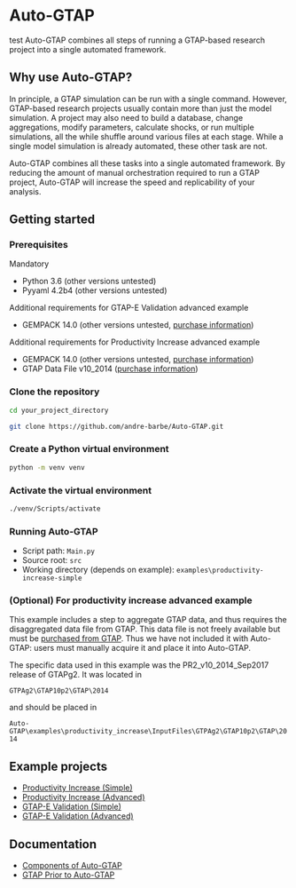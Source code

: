 # Auto-GTAP
test
Auto-GTAP combines all steps of running a GTAP-based research project into a single automated framework.

## Why use Auto-GTAP?

In principle, a GTAP simulation can be run with a single command. However, GTAP-based research projects usually contain more than just the model simulation. A project may also need to build a database, change aggregations, modify parameters, calculate shocks, or run multiple simulations, all the while shuffle around various files at each stage. While a single model simulation is already automated, these other task are not.

Auto-GTAP combines all these tasks into a single automated framework. By reducing the amount of manual orchestration required to run a GTAP project, Auto-GTAP will increase the speed and replicability of your analysis.

## Getting started

### Prerequisites

Mandatory
- Python 3.6 (other versions untested)
- Pyyaml 4.2b4 (other versions untested)

Additional requirements for GTAP-E Validation advanced example
- GEMPACK 14.0 (other versions untested, [purchase information](https://www.copsmodels.com/gempack.htm))

Additional requirements for Productivity Increase advanced example
- GEMPACK 14.0 (other versions untested, [purchase information](https://www.copsmodels.com/gempack.htm))
- GTAP Data File v10_2014 ([purchase information](https://www.gtap.agecon.purdue.edu/databases/default.asp))
 
### Clone the repository 
 
 ```bash
cd your_project_directory

git clone https://github.com/andre-barbe/Auto-GTAP.git
```

### Create a Python virtual environment
 
```bash
python -m venv venv 
```

### Activate the virtual environment

```bash
./venv/Scripts/activate
```

### Running Auto-GTAP
- Script path: ```Main.py```
- Source root: ```src```
- Working directory (depends on example): ```examples\productivity-increase-simple```

### (Optional) For productivity increase advanced example

This example includes a step to aggregate GTAP data, and thus requires the disaggregated data file from GTAP. This data file is not freely available but must be [purchased from GTAP](https://www.gtap.agecon.purdue.edu/databases/default.asp). Thus we have not included it with Auto-GTAP: users must manually acquire it and place it into Auto-GTAP.

The specific data used in this example was the PR2_v10_2014_Sep2017 release of GTAPg2. It was located in 

````GTPAg2\GTAP10p2\GTAP\2014````

and should be placed in

````Auto-GTAP\examples\productivity_increase\InputFiles\GTPAg2\GTAP10p2\GTAP\2014````

## Example projects

- [Productivity Increase (Simple)](examples/productivity-increase-simple)
- [Productivity Increase (Advanced)](examples/productivity-increase-advanced)
- [GTAP-E Validation (Simple)](examples/gtap-e-validation-simple)
- [GTAP-E Validation (Advanced)](examples/gtap-e-validation-advanced)

## Documentation

- [Components of Auto-GTAP](docs/components-of-auto-gtap.md)
- [GTAP Prior to Auto-GTAP](docs/gtap-prior-to-auto-gtap.md)